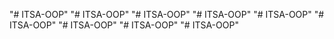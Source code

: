 "# ITSA-OOP" 
"# ITSA-OOP" 
"# ITSA-OOP" 
"# ITSA-OOP" 
"# ITSA-OOP" 
"# ITSA-OOP" 
"# ITSA-OOP" 
"# ITSA-OOP" 
"# ITSA-OOP" 
